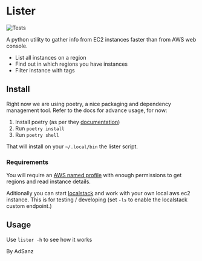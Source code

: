 # Lister
![Tests](https://github.com/adsanz/lister/actions/workflows/github-actions-test.yaml/badge.svg)


A python utility to gather info from EC2 instances faster than from AWS web console.
- List all instances on a region
- Find out in which regions you have instances
- Filter instance with tags

## Install

Right now we are using poetry, a nice packaging and dependency management tool. Refer to the docs for advance usage, for now:

1. Install poetry (as per they [documentation](https://python-poetry.org/docs/#installation))
2. Run `poetry install`
3. Run `poetry shell` 

That will install on your `~/.local/bin` the lister script.

### Requirements

You will require an [AWS named profile](https://docs.aws.amazon.com/cli/latest/userguide/cli-configure-profiles.html) with enough permissions to get regions and read instance details. 

Aditionally you can start [localstack](https://github.com/localstack/localstack) and work with your own local aws ec2 instance. This is for testing / developing (set `-ls` to enable the localstack custom endpoint.)

## Usage

Use `lister -h` to see how it works

By AdSanz
